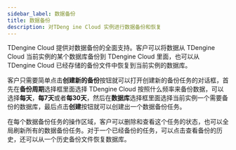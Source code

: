 ```yaml
---
sidebar_label: 数据备份
title: 数据备份
description: 对TDeng ine Cloud 实例进行数据备份和恢复
---
```


TDengine Cloud 提供对数据备份的全面支持。客户可以将数据从 TDengine Cloud 当前实例的某个数据库备份到 TDengine Cloud 里面，也可以从 TDengine Cloud 已经存储的备份文件中恢复到当前实例的数据库。

客户只需要简单点击**创建新的备份**按钮就可以打开创建新的备份任务的对话框，首先在**备份周期**选择框里面选择 TDengine Cloud 按照什么频率来备份数据，可以选择**每天**，**每7天**或者**每30天**，然后在**数据库**选择框里面选择当前实例一个需要备份的数据库，最后点击**创建**按钮就可以创建出一个数据备份任务。

在每个数据备份任务的操作区域，客户可以删除和查看这个任务的状态，也可以全局刷新所有的数据备份任务。对于一个已经备份的任务，可以点击查看备份的历史，还可以从一个历史备份文件恢复数据库。
